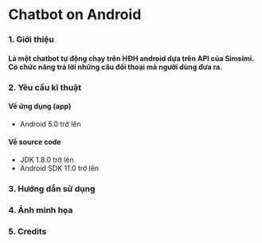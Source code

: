 # Chatbot on Android
### 1. Giới thiệu
#### Là một chatbot tự động chạy trên HĐH android dựa trên API của Simsimi. Có chức năng trả lời những câu đối thoại mà người dùng đưa ra.
### 2. Yêu cầu kĩ thuật
#### Về ứng dụng (app)
* Android 5.0 trở lên
#### Về source code
* JDK 1.8.0 trở lên
* Android SDK 11.0 trở lên
### 3. Hướng dẫn sử dụng

### 4. Ảnh minh họa

### 5. Credits
